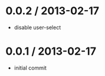 
0.0.2 / 2013-02-17 
==================

  * disable user-select

0.0.1 / 2013-02-17 
==================

  * initial commit
